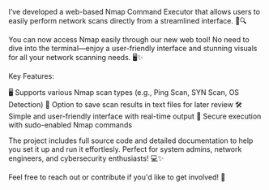 I’ve developed a web-based Nmap Command Executor that allows users to easily perform network scans directly from a streamlined interface. 📡🔍

You can now access Nmap easily through our new web tool! No need to dive into the terminal—enjoy a user-friendly interface and stunning visuals for all your network scanning needs. 🖥✨

Key Features:

🖥️ Supports various Nmap scan types (e.g., Ping Scan, SYN Scan, OS Detection)
💾 Option to save scan results in text files for later review
🛠️ Simple and user-friendly interface with real-time output
🔐 Secure execution with sudo-enabled Nmap commands 

The project includes full source code and detailed documentation to help you set it up and run it effortlesly. Perfect for system admins, network engineers, and cybersecurity enthusiasts! 💻✨

Feel free to reach out or contribute if you'd like to get involved! 💬
